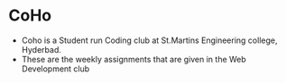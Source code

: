 # CoHo
- Coho is a Student run Coding club at St.Martins Engineering college, Hyderbad.
- These are the weekly assignments that are given in the Web Development club 
